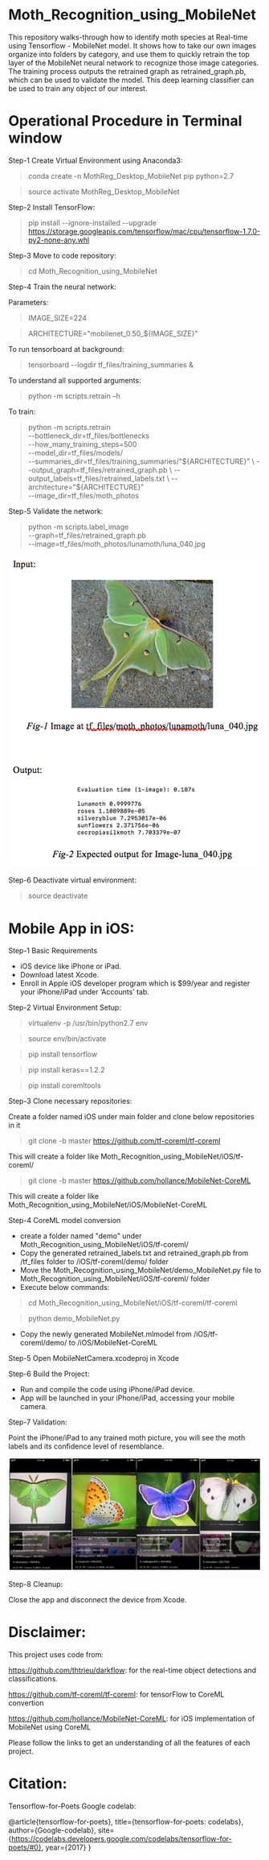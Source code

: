 # Moth_Recognition_using_MobileNet
This repository walks-through how to identify moth species at Real-time using Tensorflow - MobileNet model. It shows how to take our own images organize into folders by category, and use them to quickly retrain the top layer of the 
MobileNet neural network to recognize those image categories. The training process outputs the retrained graph as retrained_graph.pb, which can be used to validate the model. This deep learning classifier can be used to train any object of our interest.

# Operational Procedure in Terminal window
  
Step-1 Create Virtual Environment using Anaconda3:

> conda create -n MothReg_Desktop_MobileNet pip python=2.7

> source activate MothReg_Desktop_MobileNet

Step-2 Install TensorFlow:

> pip install --ignore-installed --upgrade \
https://storage.googleapis.com/tensorflow/mac/cpu/tensorflow-1.7.0-py2-none-any.whl

Step-3 Move to code repository:

> cd Moth_Recognition_using_MobileNet

Step-4 Train the neural network:

Parameters:

> IMAGE_SIZE=224

> ARCHITECTURE="mobilenet_0.50_${IMAGE_SIZE}"

To run tensorboard at background:

> tensorboard --logdir tf_files/training_summaries &

To understand all supported arguments:

> python -m scripts.retrain –h

To train:

> python -m scripts.retrain \
--bottleneck_dir=tf_files/bottlenecks \
--how_many_training_steps=500 \
--model_dir=tf_files/models/ \
--summaries_dir=tf_files/training_summaries/"${ARCHITECTURE}" \
--output_graph=tf_files/retrained_graph.pb \
--output_labels=tf_files/retrained_labels.txt \
--architecture="${ARCHITECTURE}" \
--image_dir=tf_files/moth_photos

Step-5 Validate the network:

> python -m scripts.label_image \
--graph=tf_files/retrained_graph.pb  \
--image=tf_files/moth_photos/lunamoth/luna_040.jpg

![alt text](https://github.com/DeepaThamodaran/Moth_Recognition_using_MobileNet/blob/master/MobileNet_Image_validation.png)

Step-6 Deactivate virtual environment:

> source deactivate

# Mobile App in iOS:

Step-1 Basic Requirements

- iOS device like iPhone or iPad.
- Download latest Xcode.
- Enroll in Apple iOS developer program which is $99/year and register your iPhone/iPad under ‘Accounts’ tab.

Step-2 Virtual Environment Setup:

> virtualenv -p /usr/bin/python2.7 env

> source env/bin/activate

> pip install tensorflow

> pip install keras==1.2.2

> pip install coremltools

Step-3 Clone necessary repositories:

Create a folder named iOS under main folder and clone below repositories in it

> git clone -b master https://github.com/tf-coreml/tf-coreml

  This will create a folder like Moth_Recognition_using_MobileNet/iOS/tf-coreml/

> git clone -b master https://github.com/hollance/MobileNet-CoreML

  This will create a folder like Moth_Recognition_using_MobileNet/iOS/MobileNet-CoreML

Step-4 CoreML model conversion

- create a folder named "demo" under Moth_Recognition_using_MobileNet/iOS/tf-coreml/
- Copy the generated retrained_labels.txt and retrained_graph.pb from /tf_files folder to /iOS/tf-coreml/demo/ folder
- Move the Moth_Recognition_using_MobileNet/demo_MobileNet.py file to Moth_Recognition_using_MobileNet/iOS/tf-coreml/ folder
- Execute below commands:

> cd Moth_Recognition_using_MobileNet/iOS/tf-coreml/tf-coreml

> python demo_MobileNet.py

- Copy the newly generated MobileNet.mlmodel from /iOS/tf-coreml/demo/ to /iOS/MobileNet-CoreML 

Step-5 Open MobileNetCamera.xcodeproj in Xcode

Step-6 Build the Project:

- Run and compile the code using iPhone/iPad device. 
- App will be launched in your iPhone/iPad, accessing your mobile camera.

Step-7 Validation:

Point the iPhone/iPad to any trained moth picture, you will see the moth labels and its confidence level of resemblance.

![alt text](https://github.com/DeepaThamodaran/Moth_Recognition_using_MobileNet/blob/master/MobileNet_RT_Validation.png)

Step-8 Cleanup:

Close the app and disconnect the device from Xcode.

# Disclaimer:

This project uses code from:

https://github.com/thtrieu/darkflow: for the real-time object detections and classifications.

https://github.com/tf-coreml/tf-coreml: for tensorFlow to CoreML convertion

https://github.com/hollance/MobileNet-CoreML: for iOS implementation of MobileNet using CoreML

Please follow the links to get an understanding of all the features of each project.

# Citation:

Tensorflow-for-Poets Google codelab:

  @article{tensorflow-for-poets},
  title={tensorflow-for-poets: codelabs},
  author={Google-codelab},
  site={https://codelabs.developers.google.com/codelabs/tensorflow-for-poets/#0},
  year={2017}
  }
